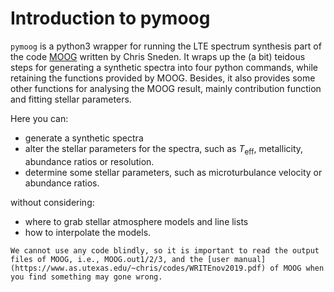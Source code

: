 # Introduction to pymoog

`pymoog` is a python3 wrapper for running the LTE spectrum synthesis part of the code [MOOG](https://www.as.utexas.edu/~chris/moog.html) written by Chris Sneden.
It wraps up the (a bit) teidous steps for generating a synthetic spectra into four python commands, while retaining the functions provided by MOOG.
Besides, it also provides some other functions for analysing the MOOG result, mainly contribution function and fitting stellar parameters.

Here you can:
- generate a synthetic spectra
- alter the stellar parameters for the spectra, such as $T_\mathrm{eff}$, metallicity, abundance ratios or resolution.
- determine some stellar parameters, such as microturbulance velocity or abundance ratios.

without considering:
- where to grab stellar atmosphere models and line lists
- how to interpolate the models.


```{warning}
We cannot use any code blindly, so it is important to read the output files of MOOG, i.e., MOOG.out1/2/3, and the [user manual](https://www.as.utexas.edu/~chris/codes/WRITEnov2019.pdf) of MOOG when you find something may gone wrong.
```
